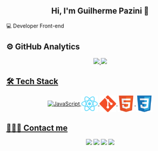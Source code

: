 <h2 align="center">
   Hi, I'm Guilherme Pazini 👋
</h2>
💻 Developer Front-end 

## ⚙️ GitHub Analytics
<div>
<p align="center">
<a href="https://github.com/gpazini">
<img height="145em" src="https://github-readme-stats.vercel.app/api?username=gpazini&show_icons=true&theme=dark&include_all_commits=true&count_private=true"/>
<img height="145em" src="https://github-readme-stats.vercel.app/api/top-langs/?username=gpazini&layout=compact&langs_count=7&theme=dark"/>
</p>
</div>

## 🛠 Tech Stack

<div>
<p align="center">
<img align="center" alt="JavaScript" width="45" src="https://cdn.jsdelivr.net/gh/devicons/devicon/icons/javascript/javascript-plain.svg" />
<img align="center" alt="React" width="45" src="https://raw.githubusercontent.com/devicons/devicon/master/icons/react/react-original.svg"> 
<img align="center" alt="GIT" width="45" src="https://raw.githubusercontent.com/devicons/devicon/master/icons/git/git-plain.svg"> 
<img align="center" alt="HTML" width="45" src="https://raw.githubusercontent.com/devicons/devicon/master/icons/html5/html5-original.svg"> 
<img align="center" alt="CSS" width="45" src="https://raw.githubusercontent.com/devicons/devicon/master/icons/css3/css3-original.svg"> 
</p>  
</div>

## 👨🏽‍🦲  Contact me

<div>
<p align="center">
<a href="https://www.linkedin.com/in/guilhermepazini/" target="_blank"><img src="https://img.shields.io/badge/LinkedIn-0077B5?style=for-the-badge&logo=linkedin&logoColor=white" target="_blank"></a>
<a href="https://api.whatsapp.com/send?phone=5511992863883"><img src="https://img.shields.io/badge/WhatsApp-25D366?style=for-the-badge&logo=whatsapp&logoColor=white"></a>
<a href="https://www.facebook.com/gpazini"><img src="https://img.shields.io/badge/Facebook-1877F2?style=for-the-badge&logo=facebook&logoColor=white"></a>
<a href = "mailto:pazini.guilherme@gmail.com"><img src="https://img.shields.io/badge/Gmail-D14836?style=for-the-badge&logo=gmail&logoColor=white" target="_blank"></a>
</p>  
</div>

<!-- - 🔭 I’m currently working on ...
- 🌱 I’m currently learning ...
- 👯 I’m looking to collaborate on ...
- 🤔 I’m looking for help with ...
- 💬 Ask me about ...
- 📫 How to reach me: ...
- 😄 Pronouns: ...
- ⚡ Fun fact: ... -->
